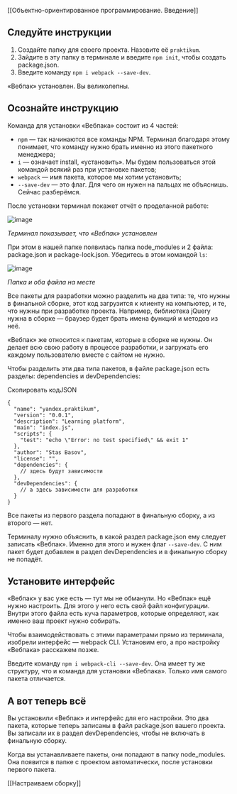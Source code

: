 [[Объектно-ориентированное программирование. Введение]]

## Следуйте инструкции

1.  Создайте папку для своего проекта. Назовите её `praktikum`.
2.  Зайдите в эту папку в терминале и введите `npm init`, чтобы создать package.json.
3.  Введите команду `npm i webpack --save-dev`.

«Вебпак» установлен. Вы великолепны.

## Осознайте инструкцию

Команда для установки «Вебпака» состоит из 4 частей:

-   `npm` — так начинаются все команды NPM. Терминал благодаря этому понимает, что команду нужно брать именно из этого пакетного менеджера;
-   `i` — означает install, «установить». Мы будем пользоваться этой командой всякий раз при установке пакетов;
-   `webpack` — имя пакета, которое мы хотим установить;
-   `--save-dev` — это флаг. Для чего он нужен на пальцах не объяснишь. Сейчас разберёмся.

После установки терминал покажет отчёт о проделанной работе:

![image](https://pictures.s3.yandex.net/resources/Group_1605533194.png)

_Терминал показывает, что «Вебпак» установлен_

При этом в нашей папке появилась папка node_modules и 2 файла: package.json и package-lock.json. Убедитесь в этом командой `ls`:

![image](https://pictures.s3.yandex.net/resources/sprint_11-07_1591452309.png)

_Папка и оба файла на месте_

Все пакеты для разработки можно разделить на два типа: те, что нужны в финальной сборке, этот код загрузится к клиенту на компьютер, и те, что нужны при разработке проекта. Например, библиотека jQuery нужна в сборке — браузер будет брать имена функций и методов из неё.

«Вебпак» же относится к пакетам, которые в сборке не нужны. Он делает всю свою работу в процессе разработки, и загружать его каждому пользователю вместе с сайтом не нужно.

Чтобы разделить эти два типа пакетов, в файле package.json есть разделы: dependencies и devDependencies:

Скопировать кодJSON

```
{
  "name": "yandex.praktikum",
  "version": "0.0.1",
  "description": "Learning platform",
  "main": "index.js",
  "scripts": {
    "test": "echo \"Error: no test specified\" && exit 1"
  },
  "author": "Stas Basov",
  "license": "",
  "dependencies": {
    // здесь будут зависимости
  },
  "devDependencies": {
    // а здесь зависимости для разработки
  }
} 
```

Все пакеты из первого раздела попадают в финальную сборку, а из второго — нет.

Терминалу нужно объяснить, в какой раздел package.json ему следует записать «Вебпак». Именно для этого и нужен флаг `--save-dev`. С ним пакет будет добавлен в раздел devDependencies и в финальную сборку не попадёт.

## Установите интерфейс

«Вебпак» у вас уже есть — тут мы не обманули. Но «Вебпак» ещё нужно настроить. Для этого у него есть свой файл конфигурации. Внутри этого файла есть куча параметров, которые определяют, как именно ваш проект нужно собирать.

Чтобы взаимодействовать с этими параметрами прямо из терминала, изобрели интерфейс — webpack CLI. Установим его, а про настройку «Вебпака» расскажем позже.

Введите команду `npm i webpack-cli --save-dev`. Она имеет ту же структуру, что и команда для установки «Вебпака». Только имя самого пакета отличается.

## А вот теперь всё

Вы установили «Вебпак» и интерфейс для его настройки. Это два пакета, которые теперь записаны в файл package.json вашего проекта. Вы записали их в раздел devDependencies, чтобы не включать в финальную сборку.

Когда вы устанавливаете пакеты, они попадают в папку node_modules. Она появится в папке с проектом автоматически, после установки первого пакета.

[[Настраиваем сборку]]